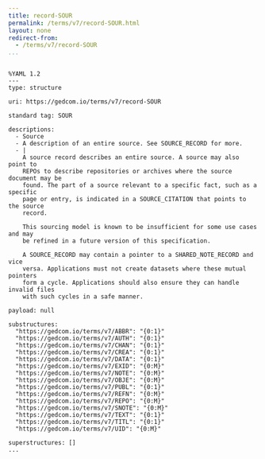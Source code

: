 ```yaml
---
title: record-SOUR
permalink: /terms/v7/record-SOUR.html
layout: none
redirect-from:
  - /terms/v7/record-SOUR
...
```


```

%YAML 1.2
---
type: structure

uri: https://gedcom.io/terms/v7/record-SOUR

standard tag: SOUR

descriptions:
  - Source
  - A description of an entire source. See SOURCE_RECORD for more.
  - |
    A source record describes an entire source. A source may also point to
    REPOs to describe repositories or archives where the source document may be
    found. The part of a source relevant to a specific fact, such as a specific
    page or entry, is indicated in a SOURCE_CITATION that points to the source
    record.
    
    This sourcing model is known to be insufficient for some use cases and may
    be refined in a future version of this specification.
    
    A SOURCE_RECORD may contain a pointer to a SHARED_NOTE_RECORD and vice
    versa. Applications must not create datasets where these mutual pointers
    form a cycle. Applications should also ensure they can handle invalid files
    with such cycles in a safe manner.

payload: null

substructures:
  "https://gedcom.io/terms/v7/ABBR": "{0:1}"
  "https://gedcom.io/terms/v7/AUTH": "{0:1}"
  "https://gedcom.io/terms/v7/CHAN": "{0:1}"
  "https://gedcom.io/terms/v7/CREA": "{0:1}"
  "https://gedcom.io/terms/v7/DATA": "{0:1}"
  "https://gedcom.io/terms/v7/EXID": "{0:M}"
  "https://gedcom.io/terms/v7/NOTE": "{0:M}"
  "https://gedcom.io/terms/v7/OBJE": "{0:M}"
  "https://gedcom.io/terms/v7/PUBL": "{0:1}"
  "https://gedcom.io/terms/v7/REFN": "{0:M}"
  "https://gedcom.io/terms/v7/REPO": "{0:M}"
  "https://gedcom.io/terms/v7/SNOTE": "{0:M}"
  "https://gedcom.io/terms/v7/TEXT": "{0:1}"
  "https://gedcom.io/terms/v7/TITL": "{0:1}"
  "https://gedcom.io/terms/v7/UID": "{0:M}"

superstructures: []
...

```
